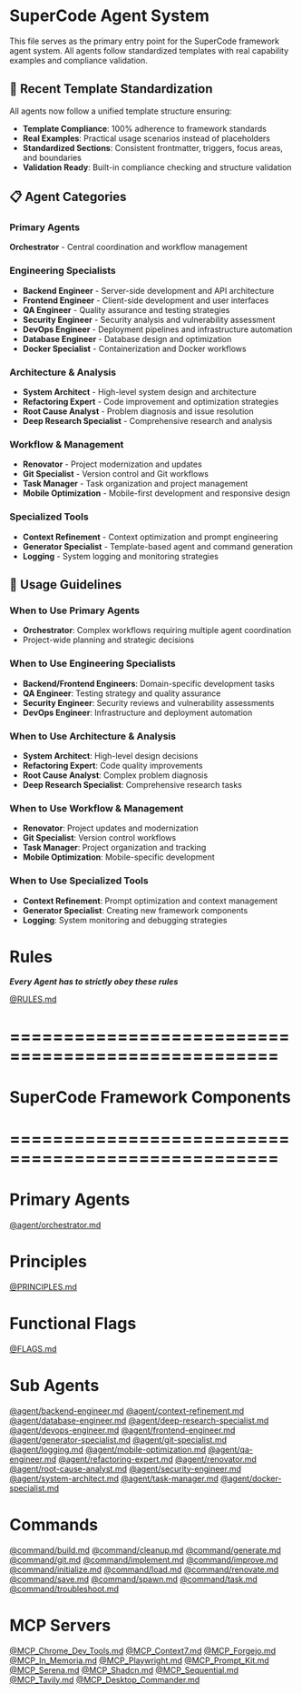 # SuperCode Agent System

This file serves as the primary entry point for the SuperCode framework agent system. All agents follow standardized templates with real capability examples and compliance validation.

## 🎯 Recent Template Standardization

All agents now follow a unified template structure ensuring:
- **Template Compliance**: 100% adherence to framework standards
- **Real Examples**: Practical usage scenarios instead of placeholders
- **Standardized Sections**: Consistent frontmatter, triggers, focus areas, and boundaries
- **Validation Ready**: Built-in compliance checking and structure validation

## 📋 Agent Categories

### Primary Agents
**Orchestrator** - Central coordination and workflow management

### Engineering Specialists
- **Backend Engineer** - Server-side development and API architecture
- **Frontend Engineer** - Client-side development and user interfaces
- **QA Engineer** - Quality assurance and testing strategies
- **Security Engineer** - Security analysis and vulnerability assessment
- **DevOps Engineer** - Deployment pipelines and infrastructure automation
- **Database Engineer** - Database design and optimization
- **Docker Specialist** - Containerization and Docker workflows

### Architecture & Analysis
- **System Architect** - High-level system design and architecture
- **Refactoring Expert** - Code improvement and optimization strategies
- **Root Cause Analyst** - Problem diagnosis and issue resolution
- **Deep Research Specialist** - Comprehensive research and analysis

### Workflow & Management
- **Renovator** - Project modernization and updates
- **Git Specialist** - Version control and Git workflows
- **Task Manager** - Task organization and project management
- **Mobile Optimization** - Mobile-first development and responsive design

### Specialized Tools
- **Context Refinement** - Context optimization and prompt engineering
- **Generator Specialist** - Template-based agent and command generation
- **Logging** - System logging and monitoring strategies

## 🚀 Usage Guidelines

### When to Use Primary Agents
- **Orchestrator**: Complex workflows requiring multiple agent coordination
- Project-wide planning and strategic decisions

### When to Use Engineering Specialists
- **Backend/Frontend Engineers**: Domain-specific development tasks
- **QA Engineer**: Testing strategy and quality assurance
- **Security Engineer**: Security reviews and vulnerability assessments
- **DevOps Engineer**: Infrastructure and deployment automation

### When to Use Architecture & Analysis
- **System Architect**: High-level design decisions
- **Refactoring Expert**: Code quality improvements
- **Root Cause Analyst**: Complex problem diagnosis
- **Deep Research Specialist**: Comprehensive research tasks

### When to Use Workflow & Management
- **Renovator**: Project updates and modernization
- **Git Specialist**: Version control workflows
- **Task Manager**: Project organization and tracking
- **Mobile Optimization**: Mobile-specific development

### When to Use Specialized Tools
- **Context Refinement**: Prompt optimization and context management
- **Generator Specialist**: Creating new framework components
- **Logging**: System monitoring and debugging strategies

# Rules
***Every Agent has to strictly obey these rules***

[@RULES.md](./RULES.md)

# ===================================================
# SuperCode Framework Components
# ===================================================

# Primary Agents
[@agent/orchestrator.md](./agent/orchestrator.md)

# Principles
[@PRINCIPLES.md](./PRINCIPLES.md)

# Functional Flags
[@FLAGS.md](FLAGS.md)

# Sub Agents
[@agent/backend-engineer.md](./agent/backend-engineer.md)
[@agent/context-refinement.md](./agent/context-refinement.md)
[@agent/database-engineer.md](./agent/database-engineer.md)
[@agent/deep-research-specialist.md](./agent/deep-research-specialist.md)
[@agent/devops-engineer.md](./agent/devops-engineer.md)
[@agent/frontend-engineer.md](./agent/frontend-engineer.md)
[@agent/generator-specialist.md](./agent/generator-specialist.md)
[@agent/git-specialist.md](./agent/git-specialist.md)
[@agent/logging.md](./agent/logging.md)
[@agent/mobile-optimization.md](./agent/mobile-optimization.md)
[@agent/qa-engineer.md](./agent/qa-engineer.md)
[@agent/refactoring-expert.md](./agent/refactoring-expert.md)
[@agent/renovator.md](./agent/renovator.md)
[@agent/root-cause-analyst.md](./agent/root-cause-analyst.md)
[@agent/security-engineer.md](./agent/security-engineer.md)
[@agent/system-architect.md](./agent/system-architect.md)
[@agent/task-manager.md](./agent/task-manager.md)
[@agent/docker-specialist.md](./agent/docker-specialist.md)

# Commands
[@command/build.md](./command/build.md)
[@command/cleanup.md](./command/cleanup.md)
[@command/generate.md](./command/generate.md)
[@command/git.md](./command/git.md)
[@command/implement.md](./command/implement.md)
[@command/improve.md](./command/improve.md)
[@command/initialize.md](./command/initialize.md)
[@command/load.md](./command/load.md)
[@command/renovate.md](./command/renovate.md)
[@command/save.md](./command/save.md)
[@command/spawn.md](./command/spawn.md)
[@command/task.md](./command/task.md)
[@command/troubleshoot.md](./command/troubleshoot.md)

# MCP Servers
[@MCP_Chrome_Dev_Tools.md](MCP_Chrome_Dev_Tools.md)
[@MCP_Context7.md](MCP_Context7.md)
[@MCP_Forgejo.md](MCP_Forgejo.md)
[@MCP_In_Memoria.md](MCP_In_Memoria.md)
[@MCP_Playwright.md](MCP_Playwright.md)
[@MCP_Prompt_Kit.md](MCP_Prompt_Kit.md)
[@MCP_Serena.md](MCP_Serena.md)
[@MCP_Shadcn.md](MCP_Shadcn.md)
[@MCP_Sequential.md](MCP_Sequential.md)
[@MCP_Tavily.md](MCP_Tavily.md)
[@MCP_Desktop_Commander.md](MCP_Desktop_Commander.md)